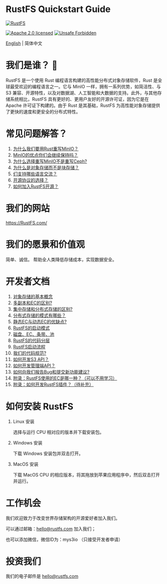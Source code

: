 # RustFS Quickstart Guide

[![RustFS](https://raw.githubusercontent.com/33a05c50cfaf8aaf613bf98826f9e55ab50a7c89/images/logo.svg)](https://rustfs.com)


[![Apache 2.0 licensed][license-badge]][license-url]
[![Unsafe Forbidden][unsafe-forbidden-badge]][unsafe-forbidden-url]

[license-badge]: https://img.shields.io/badge/license-Apache--2.0-blue.svg
[license-url]: ./LICENSE
[unsafe-forbidden-badge]: https://img.shields.io/badge/unsafe-forbidden-success.svg
[unsafe-forbidden-url]: https://github.com/rust-secure-code/safety-dance/


[English](README.md) | 简体中文
 


# 我们是谁？ 👋

RustFS 是一个使用 Rust 编程语言构建的高性能分布式对象存储软件，Rust 是全球最受欢迎的编程语言之一。它与 MinIO 一样，拥有一系列优势，如简洁性、与 S3 兼容、开源特性，以及对数据湖、人工智能和大数据的支持。此外，与其他存储系统相比，RustFS 具有更好的、更用户友好的开源许可证，因为它是在 Apache 许可证下构建的。由于 Rust 是其基础，RustFS 为高性能对象存储提供了更快的速度和更安全的分布式特性。

# 常见问题解答？

1. [为什么我们要用Rust重写MinIO？](/docs/cn/why-rust.md)
2. [MinIO的优点你们会继续保持吗？](/docs/cn/why-good.md )
3. [为什么选择重写MinIO不是重写Ceph?](/docs/cn/why-ceph.md)
4. [为什么是对象存储而不是块存储？](/docs/cn/why-object-storage.md)
5. [们支持哪些语言交流？](/docs/cn/why-language.md)
6. [开源协议的选择？](/docs/cn/how-opensource.md)
7. [如何加入RustFS开源？](/docs/cn/howtojoin.md)


# 我们的网站
https://RustFS.com/


# 我们的愿景和价值观
简单、诚信。
帮助全人类降低存储成本，实现数据安全。


# 开发者文档

1. [对象存储的基本概念](/docs/cn/core/start.md)
2. [多副本和EC的区别?](/docs/cn/core/ec.md)
3. [集中存储和分布式存储的区别?](/docs/cn/core/distributed.md)
4. [分布式存储的模式有哪些？](/docs/cn/core/modes.md)
5. [静态EC与动态EC的优缺点?](/docs/cn/core/ec-modes.md)
6. [RustFS的启动模式](/docs/cn/core/start-modes.md)
7. [磁盘、EC、条带、池](/docs/cn/core/disk-ec-stripes-pools.md)
8. [RustFS的代码分层](/docs/cn/core/code-layer.md)
9. [RustFS启动流程](/docs/cn/core/start-process.md)
10. [我们的代码规范?](/docs/cn/core/code-style.md)
11. [如何开发S3 API？](/docs/cn/core/s3-api.md)
12. [如何开发管理端API？](/docs/cn/core/management-api.md)
13. [如何向我们报告Bug和提交新功能建议?](/docs/cn/core/report-bug.md)
14. [附录：RustFS使用的EC是哪一种？（可以不用学习）](/docs/cn/core/rustfs-ec.md)
15. [附录：如何开发RustFS插件？（待补充）](/docs/cn/core/rustfs-plugin.md)

# 如何安装 RustFS

1. Linux 安装

   选择与运行 CPU 相对应的版本并下载安装包。

2. Windows 安装

   下载 Windows 安装包并双击打开。
   

3. MacOS 安装

   下载 MacOS CPU 的相应版本，将其拖放到苹果应用程序中，然后双击打开并运行。


# 工作机会

  我们欢迎致力于改变世界存储架构的开源爱好者加入我们。

  可以通过邮箱：hello@rustfs.com 加入我们；

   也可以添加微信，微信ID为：mys3io （只接受开发者申请）

# 投资我们

我们的电子邮件是 hello@rustfs.com


<!--
**RustFS/RustFS** is a ✨ _special_ ✨ repository because its `README.md` (this file) appears on your GitHub profile.

Here are some ideas to get you started:

- 🔭 I’m currently working on ...
- 🌱 I’m currently learning ...
- 👯 I’m looking to collaborate on ...
- 🤔 I’m looking for help with ...
- 💬 Ask me about ...
- 📫 How to reach me: ...
- 😄 Pronouns: ...
- ⚡ Fun fact: ...
-->

